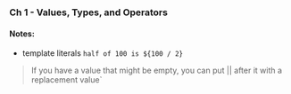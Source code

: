 ### Ch 1 - Values, Types, and Operators

#### Notes:
- template literals `half of 100 is ${100 / 2}`
>   If you have a value that might be empty, you can put || after it with a replacement value`